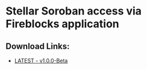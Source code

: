 # Stellar Soroban access via Fireblocks application
## Download Links:
- [LATEST - v1.0.0-Beta](https://github.com/fireblocks/stellar-soroban-fireblocks-app/releases/tag/v1.0.0)
